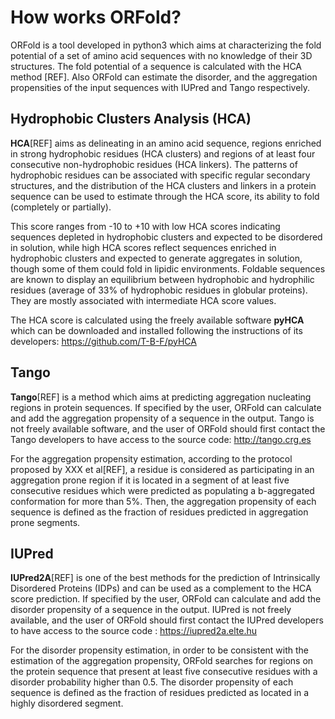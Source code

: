 # How works ORFold?

ORFold is a tool developed in python3 which aims at 
characterizing the fold potential of a set of amino acid sequences with no 
knowledge of their 3D structures. The fold potential of a sequence is 
calculated with the HCA 
method [REF]. Also ORFold can estimate the disorder, 
and the aggregation propensities of the input sequences with IUPred
and Tango respectively.    


## Hydrophobic Clusters Analysis (HCA)
**HCA**[REF] aims as delineating in an amino acid sequence, regions enriched in 
strong hydrophobic residues (HCA clusters) and regions 
of at least four consecutive non-hydrophobic residues (HCA linkers). 
The patterns of hydrophobic residues can be associated with specific regular 
secondary structures, and the distribution of the HCA clusters and linkers in a protein 
sequence can be used to estimate through the HCA score, its ability to fold (completely or partially). 

This score ranges from -10 to +10 with low HCA scores indicating
sequences depleted in hydrophobic clusters and expected to be disordered in solution, 
while high HCA scores reflect sequences enriched in hydrophobic clusters 
and expected to generate aggregates in solution, though some of them could
fold in lipidic environments. 
Foldable sequences are known to display
an equilibrium between hydrophobic and hydrophilic residues (average of 33% 
of hydrophobic residues in globular proteins). 
They are mostly associated with intermediate HCA score values.
 

The HCA score is calculated using the freely available 
software **pyHCA** which can be downloaded and installed 
following the instructions of its developers: <https://github.com/T-B-F/pyHCA>


## Tango
**Tango**[REF] is a method which aims at predicting aggregation nucleating regions
in protein sequences. 
If specified by the user, ORFold can calculate and add the aggregation propensity 
of a sequence in the output. 
Tango is not freely available software, and the user of ORFold should 
first contact the Tango developers to have access to the source code: <http://tango.crg.es>

For the aggregation propensity estimation, according to the protocol
proposed by XXX et al[REF], a residue is considered as
participating in an aggregation prone region if it is located in a segment 
of at least five consecutive residues which were predicted as populating 
a b-aggregated conformation for more than 5%. 
Then, the aggregation propensity of each sequence is defined as the 
fraction of residues predicted in aggregation prone segments. 

## IUPred
**IUPred2A**[REF] is one of the best methods for the prediction of 
Intrinsically Disordered Proteins (IDPs) and can be used as a 
complement to the HCA score prediction. 
If specified by the user, ORFold can calculate and add the disorder propensity 
of a sequence in the output. 
IUPred is not freely available, and the user of 
ORFold should first contact the IUPred developers to 
have access to the source code : <https://iupred2a.elte.hu>

For the disorder propensity estimation, in order to be consistent with
the estimation of the aggregation propensity, ORFold searches for 
regions on the protein sequence that present at least five consecutive 
residues with a disorder probability higher than 0.5. 
The disorder propensity of each sequence is defined as the fraction 
of residues predicted as located in a highly disordered segment.    
